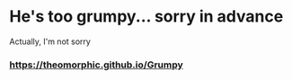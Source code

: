 # He's too grumpy... sorry in advance
Actually, I'm not sorry

### https://theomorphic.github.io/Grumpy
